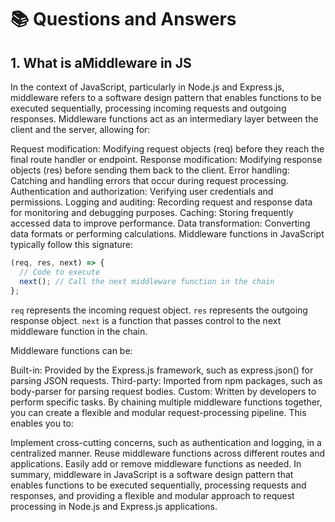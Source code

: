# 📚 Questions and Answers

## 1. What is aMiddleware in JS

In the context of JavaScript, particularly in Node.js and Express.js, middleware refers to a software design pattern that enables functions to be executed sequentially, processing incoming requests and outgoing responses. Middleware functions act as an intermediary layer between the client and the server, allowing for:

Request modification: Modifying request objects (req) before they reach the final route handler or endpoint.
Response modification: Modifying response objects (res) before sending them back to the client.
Error handling: Catching and handling errors that occur during request processing.
Authentication and authorization: Verifying user credentials and permissions.
Logging and auditing: Recording request and response data for monitoring and debugging purposes.
Caching: Storing frequently accessed data to improve performance.
Data transformation: Converting data formats or performing calculations.
Middleware functions in JavaScript typically follow this signature:

```javascript
(req, res, next) => {
  // Code to execute
  next(); // Call the next middleware function in the chain
};
```

`req` represents the incoming request object.
`res` represents the outgoing response object.
`next` is a function that passes control to the next middleware function in the chain.

Middleware functions can be:

Built-in: Provided by the Express.js framework, such as express.json() for parsing JSON requests.
Third-party: Imported from npm packages, such as body-parser for parsing request bodies.
Custom: Written by developers to perform specific tasks.
By chaining multiple middleware functions together, you can create a flexible and modular request-processing pipeline. This enables you to:

Implement cross-cutting concerns, such as authentication and logging, in a centralized manner.
Reuse middleware functions across different routes and applications.
Easily add or remove middleware functions as needed.
In summary, middleware in JavaScript is a software design pattern that enables functions to be executed sequentially, processing requests and responses, and providing a flexible and modular approach to request processing in Node.js and Express.js applications.
